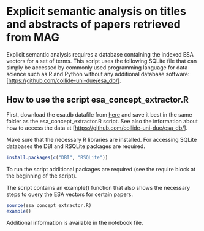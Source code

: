 # Explicit semantic analysis on titles and abstracts of papers retrieved from MAG
Explicit semantic analysis requires a database containing the indexed ESA vectors for a set of terms. 
This script uses the following SQLite file that can simply be accessed by commonly used programming language for 
data science such as R and Python without any additional database software: 
[https://github.com/collide-uni-due/esa_db/]. 

## How to use the script esa_concept_extractor.R

First, download the esa.db datafile from [here](https://uni-duisburg-essen.sciebo.de/s/kYNVLdrE7KycpSJ]) and save 
it best in the same folder as the esa_concept_extractor.R script. See also the information about how to access the data at 
[https://github.com/collide-uni-due/esa_db/].

Make sure that the necessary R libraries are installed. For accessing SQLite databases the DBI and RSQLite packages are required.
```R
install.packages(c("DBI", "RSQLite"))
```
 To run the script additional packages are required (see the require block at the beginning of the script).

The script contains an example() function that also shows the necessary steps to query the ESA vectors for certain papers.

```R
source(esa_concept_extractor.R)
example()
```

Additional information is available in the notebook file.
